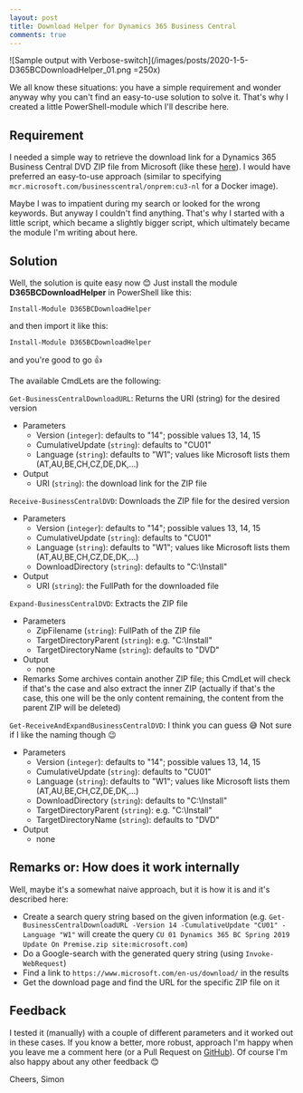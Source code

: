 ```yaml
---
layout: post
title: Download Helper for Dynamics 365 Business Central
comments: true
---
```

![Sample output with Verbose-switch](/images/posts/2020-1-5-D365BCDownloadHelper_01.png =250x)

We all know these situations: you have a simple requirement and wonder anyway why you can't find an easy-to-use solution to solve it. That's why I created a little PowerShell-module which I'll describe here.

## Requirement
I needed a simple way to retrieve the download link for a Dynamics 365 Business Central DVD ZIP file from Microsoft (like these [here](https://www.microsoft.com/en-us/download/details.aspx?id=58318)). I would have preferred an easy-to-use approach (similar to specifying `mcr.microsoft.com/businesscentral/onprem:cu3-nl` for a Docker image).

Maybe I was to impatient during my search or looked for the wrong keywords. But anyway I couldn't find anything. That's why I started with a little script, which became a slightly bigger script, which ultimately became the module I'm writing about here.

## Solution
Well, the solution is quite easy now 😊 Just install the module **D365BCDownloadHelper** in PowerShell like this:
```
Install-Module D365BCDownloadHelper
```

and then import it like this:
```
Install-Module D365BCDownloadHelper
```
and you're good to go 👍

The available CmdLets are the following:

`Get-BusinessCentralDownloadURL`: Returns the URI (string) for the desired version
* Parameters
  * Version (`integer`): defaults to "14"; possible values 13, 14, 15
  * CumulativeUpdate (`string`): defaults to "CU01"
  * Language (`string`): defaults to "W1"; values like Microsoft lists them (AT,AU,BE,CH,CZ,DE,DK,...)
* Output
  * URI  (`string`): the download link for the ZIP file

`Receive-BusinessCentralDVD`: Downloads the ZIP file for the desired version
* Parameters
  * Version (`integer`): defaults to "14"; possible values 13, 14, 15
  * CumulativeUpdate (`string`): defaults to "CU01"
  * Language (`string`): defaults to "W1"; values like Microsoft lists them (AT,AU,BE,CH,CZ,DE,DK,...)
  * DownloadDirectory (`string`): defaults to "C:\Install"
* Output
  * URI  (`string`): the FullPath for the downloaded file

`Expand-BusinessCentralDVD`: Extracts the ZIP file
* Parameters
  * ZipFilename (`string`): FullPath of the ZIP file
  * TargetDirectoryParent (`string`): e.g. "C:\Install"
  * TargetDirectoryName  (`string`): defaults to "DVD"  
* Output
  * none
* Remarks
  Some archives contain another ZIP file; this CmdLet will check if that's the case and also extract the inner ZIP (actually if that's the case, this one will be the only content remaining, the content from the parent ZIP will be deleted)

`Get-ReceiveAndExpandBusinessCentralDVD`: I think you can guess 😅 Not sure if I like the naming though 😉
* Parameters
  * Version (`integer`): defaults to "14"; possible values 13, 14, 15
  * CumulativeUpdate (`string`): defaults to "CU01"
  * Language (`string`): defaults to "W1"; values like Microsoft lists them (AT,AU,BE,CH,CZ,DE,DK,...)
  * DownloadDirectory (`string`): defaults to "C:\Install"
  * TargetDirectoryParent (`string`): e.g. "C:\Install"
  * TargetDirectoryName  (`string`): defaults to "DVD"  
* Output
  * none

## Remarks or: How does it work internally
Well, maybe it's a somewhat naive approach, but it is how it is and it's described here:
* Create a search query string based on the given information (e.g. `Get-BusinessCentralDownloadURL -Version 14 -CumulativeUpdate "CU01" -Language "W1"` will create the query `CU 01 Dynamics 365 BC Spring 2019 Update On Premise.zip site:microsoft.com`)
* Do a Google-search with the generated query string (using `Invoke-WebRequest`)
* Find a link to `https://www.microsoft.com/en-us/download/` in the results
* Get the download page and find the URL for the specific ZIP file on it

## Feedback
I tested it (manually) with a couple of different parameters and it worked out in these cases. If you know a better, more robust, approach I'm happy when you leave me a comment here (or a Pull Request on [GitHub](https://github.com/SimonOfHH/D365BCDownloadHelper)). Of course I'm also happy about any other feedback 😊

Cheers, Simon